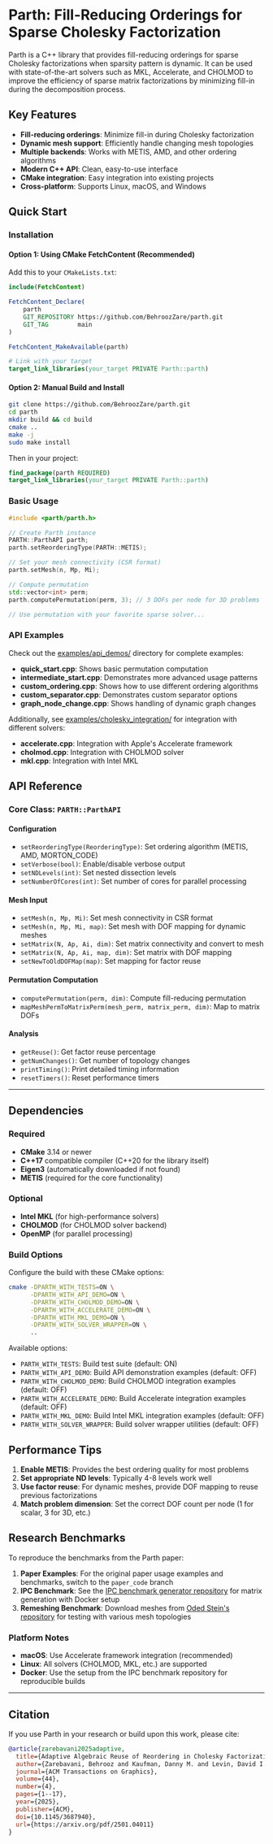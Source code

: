 # Parth: Fill-Reducing Orderings for Sparse Cholesky Factorization

Parth is a C++ library that provides fill-reducing orderings for sparse Cholesky factorizations when sparsity pattern is dynamic. It can be used with state-of-the-art solvers such as MKL, Accelerate, and CHOLMOD to improve the efficiency of sparse matrix factorizations by minimizing fill-in during the decomposition process.

## Key Features

- **Fill-reducing orderings**: Minimize fill-in during Cholesky factorization
- **Dynamic mesh support**: Efficiently handle changing mesh topologies
- **Multiple backends**: Works with METIS, AMD, and other ordering algorithms
- **Modern C++ API**: Clean, easy-to-use interface
- **CMake integration**: Easy integration into existing projects
- **Cross-platform**: Supports Linux, macOS, and Windows

## Quick Start

### Installation

#### Option 1: Using CMake FetchContent (Recommended)

Add this to your `CMakeLists.txt`:

```cmake
include(FetchContent)

FetchContent_Declare(
    parth
    GIT_REPOSITORY https://github.com/BehroozZare/parth.git
    GIT_TAG        main
)

FetchContent_MakeAvailable(parth)

# Link with your target
target_link_libraries(your_target PRIVATE Parth::parth)
```

#### Option 2: Manual Build and Install

```bash
git clone https://github.com/BehroozZare/parth.git
cd parth
mkdir build && cd build
cmake ..
make -j
sudo make install
```

Then in your project:
```cmake
find_package(parth REQUIRED)
target_link_libraries(your_target PRIVATE Parth::parth)
```

### Basic Usage

```cpp
#include <parth/parth.h>

// Create Parth instance
PARTH::ParthAPI parth;
parth.setReorderingType(PARTH::METIS);

// Set your mesh connectivity (CSR format)
parth.setMesh(n, Mp, Mi);

// Compute permutation
std::vector<int> perm;
parth.computePermutation(perm, 3); // 3 DOFs per node for 3D problems

// Use permutation with your favorite sparse solver...
```

### API Examples

Check out the [examples/api_demos/](examples/api_demos/) directory for complete examples:

- **quick_start.cpp**: Shows basic permutation computation
- **intermediate_start.cpp**: Demonstrates more advanced usage patterns
- **custom_ordering.cpp**: Shows how to use different ordering algorithms
- **custom_separator.cpp**: Demonstrates custom separator options
- **graph_node_change.cpp**: Shows handling of dynamic graph changes

Additionally, see [examples/cholesky_integration/](examples/cholesky_integration/) for integration with different solvers:

- **accelerate.cpp**: Integration with Apple's Accelerate framework
- **cholmod.cpp**: Integration with CHOLMOD solver
- **mkl.cpp**: Integration with Intel MKL

## API Reference

### Core Class: `PARTH::ParthAPI`

#### Configuration
- `setReorderingType(ReorderingType)`: Set ordering algorithm (METIS, AMD, MORTON_CODE)
- `setVerbose(bool)`: Enable/disable verbose output
- `setNDLevels(int)`: Set nested dissection levels
- `setNumberOfCores(int)`: Set number of cores for parallel processing

#### Mesh Input
- `setMesh(n, Mp, Mi)`: Set mesh connectivity in CSR format
- `setMesh(n, Mp, Mi, map)`: Set mesh with DOF mapping for dynamic meshes
- `setMatrix(N, Ap, Ai, dim)`: Set matrix connectivity and convert to mesh
- `setMatrix(N, Ap, Ai, map, dim)`: Set matrix with DOF mapping
- `setNewToOldDOFMap(map)`: Set mapping for factor reuse

#### Permutation Computation
- `computePermutation(perm, dim)`: Compute fill-reducing permutation
- `mapMeshPermToMatrixPerm(mesh_perm, matrix_perm, dim)`: Map to matrix DOFs

#### Analysis
- `getReuse()`: Get factor reuse percentage
- `getNumChanges()`: Get number of topology changes
- `printTiming()`: Print detailed timing information
- `resetTimers()`: Reset performance timers

---

## Dependencies

### Required
- **CMake** 3.14 or newer
- **C++17** compatible compiler (C++20 for the library itself)
- **Eigen3** (automatically downloaded if not found)
- **METIS** (required for the core functionality)

### Optional
- **Intel MKL** (for high-performance solvers)
- **CHOLMOD** (for CHOLMOD solver backend)
- **OpenMP** (for parallel processing)

### Build Options

Configure the build with these CMake options:

```bash
cmake -DPARTH_WITH_TESTS=ON \
      -DPARTH_WITH_API_DEMO=ON \
      -DPARTH_WITH_CHOLMOD_DEMO=ON \
      -DPARTH_WITH_ACCELERATE_DEMO=ON \
      -DPARTH_WITH_MKL_DEMO=ON \
      -DPARTH_WITH_SOLVER_WRAPPER=ON \
      ..
```

Available options:
- `PARTH_WITH_TESTS`: Build test suite (default: ON)
- `PARTH_WITH_API_DEMO`: Build API demonstration examples (default: OFF)
- `PARTH_WITH_CHOLMOD_DEMO`: Build CHOLMOD integration examples (default: OFF)  
- `PARTH_WITH_ACCELERATE_DEMO`: Build Accelerate integration examples (default: OFF)
- `PARTH_WITH_MKL_DEMO`: Build Intel MKL integration examples (default: OFF)
- `PARTH_WITH_SOLVER_WRAPPER`: Build solver wrapper utilities (default: OFF)

## Performance Tips

1. **Enable METIS**: Provides the best ordering quality for most problems
2. **Set appropriate ND levels**: Typically 4-8 levels work well
3. **Use factor reuse**: For dynamic meshes, provide DOF mapping to reuse previous factorizations
4. **Match problem dimension**: Set the correct DOF count per node (1 for scalar, 3 for 3D, etc.)

## Research Benchmarks

To reproduce the benchmarks from the Parth paper:

1. **Paper Examples**: For the original paper usage examples and benchmarks, switch to the `paper_code` branch
2. **IPC Benchmark**: See the [IPC benchmark generator repository](https://github.com/BehroozZare/parth-ipc-benchmark-generator.git) for matrix generation with Docker setup
3. **Remeshing Benchmark**: Download meshes from [Oded Stein's repository](https://github.com/odedstein/meshes) for testing with various mesh topologies

### Platform Notes

- **macOS**: Use Accelerate framework integration (recommended)
- **Linux**: All solvers (CHOLMOD, MKL, etc.) are supported
- **Docker**: Use the setup from the IPC benchmark repository for reproducible builds

---

## Citation

If you use Parth in your research or build upon this work, please cite:

```bibtex
@article{zarebavani2025adaptive,
  title={Adaptive Algebraic Reuse of Reordering in Cholesky Factorizations with Dynamic Sparsity Patterns},
  author={Zarebavani, Behrooz and Kaufman, Danny M. and Levin, David I.W. and Dehnavi, Maryam Mehri},
  journal={ACM Transactions on Graphics},
  volume={44},
  number={4},
  pages={1--17},
  year={2025},
  publisher={ACM},
  doi={10.1145/3687940},
  url={https://arxiv.org/pdf/2501.04011}
}
```